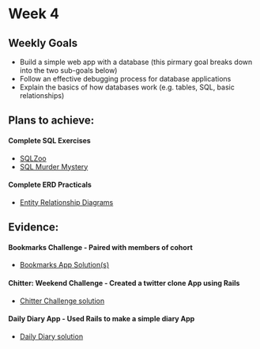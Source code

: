 # Week 4

## Weekly Goals
* Build a simple web app with a database (this pirmary goal breaks down into the two sub-goals below)
* Follow an effective debugging process for database applications
* Explain the basics of how databases work (e.g. tables, SQL, basic relationships)

## Plans to achieve:
#### Complete SQL Exercises
* [SQLZoo](https://sqlzoo.net/)
* [SQL Murder Mystery](https://mystery.knightlab.com/)

#### Complete ERD Practicals
* [Entity Relationship Diagrams](https://github.com/makersacademy/skills-workshops/blob/master/practicals/databases/entity_relationship_diagrams.md)

## Evidence:
#### Bookmarks Challenge - Paired with members of cohort
* [Bookmarks App Solution(s)](https://github.com/GarethWoodman/my_portfolio/tree/master/week_4/Afternoon_Challenge_Bookmarks)

#### Chitter: Weekend Challenge - Created a twitter clone App using Rails
* [Chitter Challenge solution](https://github.com/GarethWoodman/chitter-challenge)

#### Daily Diary App - Used Rails to make a simple diary App
* [Daily Diary solution](https://github.com/GarethWoodman/my_portfolio/tree/master/week_4/daily_diary)

